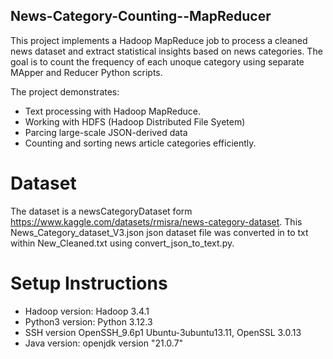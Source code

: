 ## News-Category-Counting--MapReducer
This project implements a Hadoop MapReduce job to process a cleaned news dataset and extract statistical insights based on news categories. The goal is to count the frequency of each unoque category using separate MApper and Reducer Python scripts.

The project demonstrates:
* Text processing with Hadoop MapReduce.
* Working with HDFS (Hadoop Distributed File Syetem)
* Parcing large-scale JSON-derived data
* Counting and sorting news article categories efficiently.

# Dataset
The dataset is a newsCategoryDataset form https://www.kaggle.com/datasets/rmisra/news-category-dataset. This News_Category_dataset_V3.json json dataset file was converted in to txt within New_Cleaned.txt using convert_json_to_text.py. 

# Setup Instructions
* Hadoop version: Hadoop 3.4.1
* Python3 version: Python 3.12.3
* SSH version OpenSSH_9.6p1 Ubuntu-3ubuntu13.11, OpenSSL 3.0.13
* Java version: openjdk version "21.0.7"




